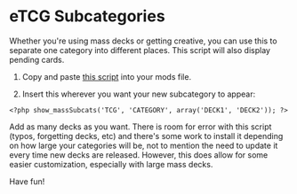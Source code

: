 # eTCG Subcategories

Whether you're using mass decks or getting creative, you can use this to separate one category into different places. This script will also display pending cards.

1. Copy and paste [this script](https://github.com/savwiley/etcg-Subcategories/blob/main/subs.php) into your mods file.

2. Insert this wherever you want your new subcategory to appear: 
```
<?php show_massSubcats('TCG', 'CATEGORY', array('DECK1', 'DECK2')); ?>
```

Add as many decks as you want. There is room for error with this script (typos, forgetting decks, etc) and there's some work to install it depending on how large your categories will be, not to mention the need to update it every time new decks are released. However, this does allow for some easier customization, especially with large mass decks.

Have fun!

